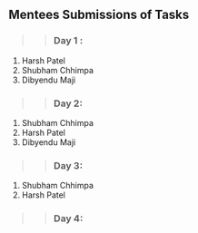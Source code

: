 ## Mentees Submissions of Tasks
>> ### Day 1 : 
1) Harsh Patel 
2) Shubham Chhimpa
3) Dibyendu Maji

>> ### Day 2:
1) Shubham Chhimpa
2) Harsh Patel
3) Dibyendu Maji

>> ### Day 3:
1) Shubham Chhimpa
2) Harsh Patel

>> ### Day 4:



